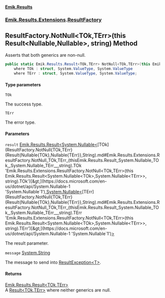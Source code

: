 #### [Emik.Results](index.md 'index')
### [Emik.Results.Extensions](Emik.Results.Extensions.md 'Emik.Results.Extensions').[ResultFactory](ResultFactory.md 'Emik.Results.Extensions.ResultFactory')

## ResultFactory.NotNull<TOk,TErr>(this Result<Nullable<TOk>,Nullable<TErr>>, string) Method

Asserts that both generics are non-null.

```csharp
public static Emik.Results.Result<TOk,TErr> NotNull<TOk,TErr>(this Emik.Results.Result<System.Nullable<TOk>,System.Nullable<TErr>> result, string? message=null)
    where TOk : struct, System.ValueType, System.ValueType
    where TErr : struct, System.ValueType, System.ValueType;
```
#### Type parameters

<a name='Emik.Results.Extensions.ResultFactory.NotNull_TOk,TErr_(thisEmik.Results.Result_System.Nullable_TOk_,System.Nullable_TErr__,string).TOk'></a>

`TOk`

The success type.

<a name='Emik.Results.Extensions.ResultFactory.NotNull_TOk,TErr_(thisEmik.Results.Result_System.Nullable_TOk_,System.Nullable_TErr__,string).TErr'></a>

`TErr`

The error type.
#### Parameters

<a name='Emik.Results.Extensions.ResultFactory.NotNull_TOk,TErr_(thisEmik.Results.Result_System.Nullable_TOk_,System.Nullable_TErr__,string).result'></a>

`result` [Emik.Results.Result&lt;](Result{TOk,TErr}.md 'Emik.Results.Result<TOk,TErr>')[System.Nullable&lt;](https://docs.microsoft.com/en-us/dotnet/api/System.Nullable-1 'System.Nullable`1')[TOk](ResultFactory.NotNull{TOk,TErr}(Result{Nullable{TOk},Nullable{TErr}},String).md#Emik.Results.Extensions.ResultFactory.NotNull_TOk,TErr_(thisEmik.Results.Result_System.Nullable_TOk_,System.Nullable_TErr__,string).TOk 'Emik.Results.Extensions.ResultFactory.NotNull<TOk,TErr>(this Emik.Results.Result<System.Nullable<TOk>,System.Nullable<TErr>>, string).TOk')[&gt;](https://docs.microsoft.com/en-us/dotnet/api/System.Nullable-1 'System.Nullable`1')[,](Result{TOk,TErr}.md 'Emik.Results.Result<TOk,TErr>')[System.Nullable&lt;](https://docs.microsoft.com/en-us/dotnet/api/System.Nullable-1 'System.Nullable`1')[TErr](ResultFactory.NotNull{TOk,TErr}(Result{Nullable{TOk},Nullable{TErr}},String).md#Emik.Results.Extensions.ResultFactory.NotNull_TOk,TErr_(thisEmik.Results.Result_System.Nullable_TOk_,System.Nullable_TErr__,string).TErr 'Emik.Results.Extensions.ResultFactory.NotNull<TOk,TErr>(this Emik.Results.Result<System.Nullable<TOk>,System.Nullable<TErr>>, string).TErr')[&gt;](https://docs.microsoft.com/en-us/dotnet/api/System.Nullable-1 'System.Nullable`1')[&gt;](Result{TOk,TErr}.md 'Emik.Results.Result<TOk,TErr>')

The result parameter.

<a name='Emik.Results.Extensions.ResultFactory.NotNull_TOk,TErr_(thisEmik.Results.Result_System.Nullable_TOk_,System.Nullable_TErr__,string).message'></a>

`message` [System.String](https://docs.microsoft.com/en-us/dotnet/api/System.String 'System.String')

The message to send into [ResultException&lt;T&gt;](ResultException{T}.md 'Emik.Results.ResultException<T>').

#### Returns
[Emik.Results.Result&lt;](Result{TOk,TErr}.md 'Emik.Results.Result<TOk,TErr>')[TOk](ResultFactory.NotNull{TOk,TErr}(Result{Nullable{TOk},Nullable{TErr}},String).md#Emik.Results.Extensions.ResultFactory.NotNull_TOk,TErr_(thisEmik.Results.Result_System.Nullable_TOk_,System.Nullable_TErr__,string).TOk 'Emik.Results.Extensions.ResultFactory.NotNull<TOk,TErr>(this Emik.Results.Result<System.Nullable<TOk>,System.Nullable<TErr>>, string).TOk')[,](Result{TOk,TErr}.md 'Emik.Results.Result<TOk,TErr>')[TErr](ResultFactory.NotNull{TOk,TErr}(Result{Nullable{TOk},Nullable{TErr}},String).md#Emik.Results.Extensions.ResultFactory.NotNull_TOk,TErr_(thisEmik.Results.Result_System.Nullable_TOk_,System.Nullable_TErr__,string).TErr 'Emik.Results.Extensions.ResultFactory.NotNull<TOk,TErr>(this Emik.Results.Result<System.Nullable<TOk>,System.Nullable<TErr>>, string).TErr')[&gt;](Result{TOk,TErr}.md 'Emik.Results.Result<TOk,TErr>')  
A [Result&lt;TOk,TErr&gt;](Result{TOk,TErr}.md 'Emik.Results.Result<TOk,TErr>') where neither generics are null.